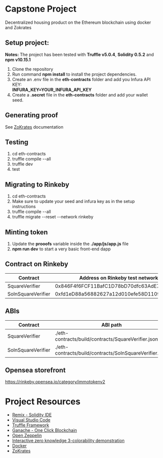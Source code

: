 # Capstone Project

Decentralized housing product on the Ethereum blockchain using docker and Zokrates

## Setup project:
__Notes:__ The project has been tested with __Truffle v5.0.4__, __Solidity 0.5.2__ and __npm v10.15.1__
1. Clone the repository
2. Run command __npm install__ to install the project dependencies.
3. Create an .env file in the __eth-contracts__ folder and add you Infura API KEY:<br />
   __INFURA_KEY=YOUR_INFURA_API_KEY__
4. Create a __.secret__ file in the __eth-contracts__ folder and add your wallet seed.

## Generating proof
See [ZoKrates](https://github.com/Zokrates/ZoKrates) documentation

## Testing
1. cd eth-contracts
2. truffle compile --all
3. truffle dev
4. test

## Migrating to Rinkeby
1. cd eth-contracts
2. Make sure to update your seed and infura key as in the setup instructions
3. truffle compile --all
4. truffle migrate --reset --network rinkeby

## Minting token
1. Update the __prooofs__ variable inside the __./app/js/app.js__ file
2. __npm run dev__ to start a very basic front-end dapp

## Contract on Rinkeby

| Contract             | Address on Rinkeby test network                                    | 
|----------------------|--------------------------------------------------------------------|
| SquareVerifier       | 0x846F4f6FCF11BafC1D78bD70dfc63AdE741F6f57                         |
| SolnSquareVerifier   | 0xfd1eD88a56882627a12d010efe58D11092906167                         |

## ABIs

| Contract             | ABI path                                                           | 
|----------------------|--------------------------------------------------------------------|
| SquareVerifier       | ./eth-contracts/build/contracts/SquareVerifier.json                |
| SolnSquareVerifier   | ./eth-contracts/build/contracts/SolnSquareVerifier.json            |


## Opensea storefront

https://rinkeby.opensea.io/category/immotokenv2


# Project Resources

* [Remix - Solidity IDE](https://remix.ethereum.org/)
* [Visual Studio Code](https://code.visualstudio.com/)
* [Truffle Framework](https://truffleframework.com/)
* [Ganache - One Click Blockchain](https://truffleframework.com/ganache)
* [Open Zeppelin ](https://openzeppelin.org/)
* [Interactive zero knowledge 3-colorability demonstration](http://web.mit.edu/~ezyang/Public/graph/svg.html)
* [Docker](https://docs.docker.com/install/)
* [ZoKrates](https://github.com/Zokrates/ZoKrates)
